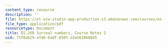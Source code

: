 ```yaml
---
content_type: resource
description: ''
file: https://ol-ocw-studio-app-production.s3.amazonaws.com/courses/es-268-the-mathematics-in-toys-and-games-spring-2010/75f8a629afd66adf8505a2e561060845_MITES_268S10_Ses2_surreal.pdf
file_type: application/pdf
resourcetype: Document
title: ES.268 Surreal numbers, Course Notes 2
uid: 75f8a629-afd6-6adf-8505-a2e561060845
---
```


